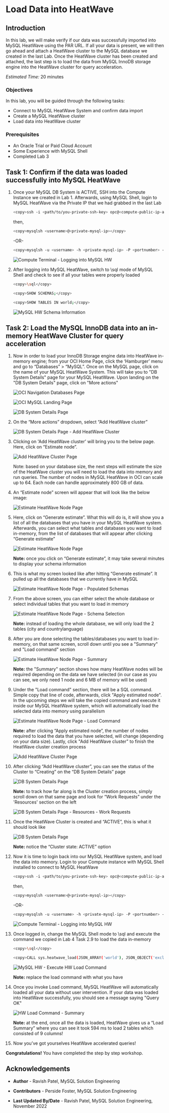 # Load Data into HeatWave

## Introduction

In this lab, we will make verify if our data was successfully imported into MySQL HeatWave using the PAR URL. If all your data is present, we will then go ahead and attach a HeatWave cluster to the MySQL database we created in the last Lab. Once the HeatWave cluster has been created and attached, the last step is to load the data from MySQL InnoDB storage engine into the HeatWave cluster for query acceleration.

_Estimated Time:_ 20 minutes

### Objectives

In this lab, you will be guided through the following tasks:

- Connect to MySQL HeatWave System and confirm data import
- Create a MySQL HeatWave cluster
- Load data into HeatWave cluster

### Prerequisites

- An Oracle Trial or Paid Cloud Account
- Some Experience with MySQL Shell
- Completed Lab 3

## Task 1: Confirm if the data was loaded successfully into MySQL HeatWave

1. Once your MySQL DB System is ACTIVE, SSH into the Compute Instance we created in Lab 1. Afterwards, using MySQL Shell, login to MySQL HeatWave via the Private IP that we had grabbed in the last Lab

    ```bash
    <copy>ssh -i <path/to/you-private-ssh-key> opc@<compute-public-ip-address></copy>
    ```

    then,

    ```bash
    <copy>mysqlsh <username>@<private-mysql-ip></copy>
    ```

    -OR-

    ```bash
    <copy>mysqlsh -u <username> -h <private-mysql-ip> -P <portnumber> -p</copy>
    ```

    ![Compute Terminal - Logging into MySQL HW](./images/login-heatwave02.png "login-to-heatwave")

2. After logging into MySQL HeatWave, switch to \sql mode of MySQL Shell and check to see if all your tables were properly loaded

    ```bash
    <copy>\sql</copy>
    ```
    ```bash
    <copy>SHOW SCHEMAS;</copy>
    ```
    ```bash
    <copy>SHOW TABLES IN world;</copy>
    ```

    ![MySQL HW Schema Information](./images/confirm-dump3.png "confirm-dump")

## Task 2: Load the MySQL InnoDB data into an in-memory HeatWave Cluster for query acceleration

1. Now in order to load your InnoDB Storage engine data into HeatWave in-memory engine; from your OCI Home Page, click the ‘Hamburger’ menu and go to “Databases” > “MySQL”. Once on the MySQL page, click on the name of your MySQL HeatWave System. This will take you to "DB System Details" page for your MySQL HeatWave. Upon landing on the "DB System Details" page, click on "More actions"

    ![OCI Navigation Databases Page](./images/oci-mysql.png "oci-mysql-nav")

    ![OCI MySQL Landing Page](./images/click-mysql-name.png "oci-mysql-page")

    ![DB System Details Page](./images/hw-more-actions.png "add-hw-cluster")

2. On the “More actions” dropdown, select “Add HeatWave cluster”

    ![DB System Details Page - Add HeatWave Cluster](./images/add-hw-cl03.png "add-hw-cluster2")

3. Clicking on 'Add HeatWave cluster' will bring you to the below page. Here, click on “Estimate node”.

    ![Add HeatWave Cluster Page](./images/estimate-hw-node1.png "estimate-hw-nodes")

    Note: based on your database size, the next steps will estimate the size of the HeatWave cluster you will need to load the data into memory and run queries. The number of nodes in MySQL HeatWave in OCI can scale up to 64. Each node can handle approximately 800 GB of data.

4. An “Estimate node” screen will appear that will look like the below image:

    ![Estimate HeatWave Node Page](./images/estimate-hw-node02.png "estimate-hw-nodes2")

5. Here, click on “Generate estimate”. What this will do is, it will show you a list of all the databases that you have in your MySQL HeatWave system. Afterwards, you can select what tables and databases you want to load in-memory, from the list of databases that will appear after clicking “Generate estimate”

    ![Estimate HeatWave Node Page](./images/estimate-hw-node03.png "estimate-hw-nodes3")

    **Note:** once you click on “Generate estimate”, it may take several minutes to display your schema information

6. This is what my screen looked like after hitting “Generate estimate”. It pulled up all the databases that we currently have in MySQL

    ![Estimate HeatWave Node Page - Populated Schemas](./images/estimate-hw-node04.png "estimate-hw-nodes4")

7. From the above screen, you can either select the whole database or select individual tables that you want to load in memory

    ![Estimate HeatWave Node Page - Schema Selection](./images/estimate-hw-node05.png "estimate-hw-nodes5")

    **Note:** instead of loading the whole database, we will only load the 2 tables (city and countrylanguage)

8. After you are done selecting the tables/databases you want to load in-memory, on that same screen, scroll down until you see a "Summary" and "Load command" section

    ![Estimate HeatWave Node Page - Summary](./images/estimate-hw-node06.png "estimate-hw-nodes6")

    **Note:** the "Summary" section shows how many HeatWave nodes will be required depending on the data we have selected (in our case as you can see, we only need 1 node and 6 MB of memory will be used)

9. Under the "Load command" section, there will be a SQL command. Simple copy that line of code, afterwards, click "Apply estimated node". In the upcoming steps we will take the copied command and execute it inside our MySQL HeatWave system, which will automatically load the selected data into memory using parallelism

    ![Estimate HeatWave Node Page - Load Command](./images/estimate-hw-node07.png "estimate-hw-nodes7")

    **Note:** after clicking “Apply estimated node”, the number of nodes required to load the data that you have selected, will change (depending on your data size). Lastly, click "Add HeatWave cluster" to finish the HeatWave cluster creation process

    ![Add HeatWave Cluster Page](./images/add-hw-cl1.png "add-hw-cluster")

10. After clicking “Add HeatWave cluster”, you can see the status of the Cluster to “Creating” on the “DB System Details” page

    ![DB System Details Page](./images/cluster-creating1.png "cluster-creating")

    **Note:** to track how far along is the Cluster creation process, simply scroll down on that same page and look for “Work Requests” under the 'Resources' section on the left

    ![DB System Details Page - Resources - Work Requests](./images/cluster-creating02.png "cluster-creating2")

11. Once the HeatWave Cluster is created and “ACTIVE”, this is what it should look like

    ![DB System Details Page](./images/cluster-active1.png "cluster-active")

    **Note:** notice the “Cluster state: ACTIVE” option

12. Now it is time to login back into our MySQL HeatWave system, and load the data into memory. Login to your Compute instance with MySQL Shell installed to connect to MySQL HeatWave

    ```bash
    <copy>ssh -i <path/to/you-private-ssh-key> opc@<compute-public-ip-address></copy>
    ```

    then,

    ```bash
    <copy>mysqlsh <username>@<private-mysql-ip></copy>
    ```

    -OR-

    ```bash
    <copy>mysqlsh -u <username> -h <private-mysql-ip> -P <portnumber> -p</copy>
    ```

    ![Compute Terminal - Logging into MySQL HW](./images/login-heatwave02.png "login-to-heatwave")

13. Once logged in, change the MySQL Shell mode to \sql and execute the command we copied in Lab 4 Task 2.9 to load the data in-memory

    ```bash
    <copy>\sql</copy>
    ```
    ```bash
    <copy>CALL sys.heatwave_load(JSON_ARRAY('world'), JSON_OBJECT('exclude_list', JSON_ARRAY('world.country')));</copy>
    ```

    ![MySQL HW - Execute HW Load Command](./images/load-hw-data1.png "load-hw-data")

    **Note:** replace the load command with what you have

14. Once you invoke Load command, MySQL HeatWave will automatically loaded all your data without user intervention. If your data was loaded into HeatWave successfully, you should see a message saying "Query OK"

    ![HW Load Command - Summary](./images/hw-load1.png "hw-load")

    **Note:** at the end, once all the data is loaded, HeatWave gives us a “Load Summary” where you can see it took 594 ms to load 2 tables which consisted of 9 columns!

15. Now you’ve got yourselves HeatWave accelerated queries!

**Congratulations!** You have completed the step by step workshop.

## Acknowledgements

- **Author** - Ravish Patel, MySQL Solution Engineering

- **Contributors** - Perside Foster, MySQL Solution Engineering

- **Last Updated By/Date** - Ravish Patel, MySQL Solution Engineering, November 2022